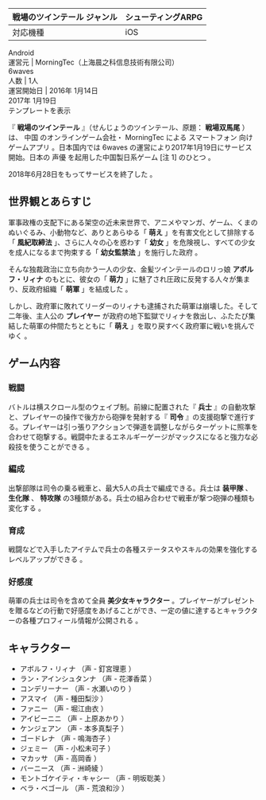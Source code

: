 戦場のツインテール  ジャンル  |  シューティングARPG   
---|---  
対応機種  |  iOS    
Android  
運営元  |  MorningTec（上海晨之科信息技術有限公司）   
6waves  
人数  |  1人   
運営開始日  |  2016年  1月14日    
2017年  1月19日  
テンプレートを表示  
  
『 **戦場のツインテール** 』（せんじょうのツインテール、原題： **戦場双馬尾** ）は、  中国  のオンラインゲーム会社・  MorningTec
による  スマートフォン  向けゲームアプリ      。日本国内では  6waves  の運営により2017年1月19日にサービス開始。日本の
声優  を起用した中国製日系ゲーム  [注 1]  のひとつ    。

2018年6月28日をもってサービスを終了した    。

##  世界観とあらすじ  

軍事政権の支配下にある架空の近未来世界で、アニメやマンガ、ゲーム、くまのぬいぐるみ、小動物など、ありとあらゆる「 **萌え** 」を有害文化として排除する「
**風紀取締法** 」、さらに人々の心を惑わす「 **幼女** 」を危険視し、すべての少女を成人になるまで拘束する「 **幼女監禁法** 」を施行した政府
  。

そんな独裁政治に立ち向かう一人の少女、金髪ツインテールのロリっ娘 **アボルフ・リィナ** のもとに、彼女の「 **萌力**
」に魅了され圧政に反発する人々が集まり、反政府組織「 **萌軍** 」を結成した    。

しかし、政府軍に敗れてリーダーのリィナも逮捕された萌軍は崩壊した。そして二年後、主人公の **プレイヤー**
が政府の地下監獄でリィナを救出し、ふたたび集結した萌軍の仲間たちとともに「 **萌え** 」を取り戻すべく政府軍に戦いを挑んでゆく    。

##  ゲーム内容  

###  戦闘  

バトルは横スクロール型のウェイブ制。前線に配置された『 **兵士** 』の自動攻撃と、プレイヤーの操作で後方から砲弾を発射する『 **司令**
』の支援砲撃で進行する。プレイヤーは引っ張りアクションで弾道を調整しながらターゲットに照準を合わせて砲撃する。戦闘中たまるエネルギーゲージがマックスになると強力な必殺技を使うことができる
  。

###  編成  

出撃部隊は司令の乗る戦車と、最大5人の兵士で編成できる。兵士は **装甲隊** 、 **生化隊** 、 **特攻隊**
の3種類がある。兵士の組み合わせで戦車が撃つ砲弾の種類も変化する    。

###  育成  

戦闘などで入手したアイテムで兵士の各種ステータスやスキルの効果を強化するレベルアップができる    。

###  好感度  

萌軍の兵士は司令を含めて全員 **美少女キャラクター**
。プレイヤーがプレゼントを贈るなどの行動で好感度をあげることができ、一定の値に達するとキャラクターの各種プロフィール情報が公開される    。

##  キャラクター  

  * アボルフ・リィナ （声 -  釘宮理恵    ） 
  * ラン・アインシュタンナ （声 -  花澤香菜    ） 
  * コンデリーナー （声 -  水瀬いのり    ） 
  * アスマイ （声 -  種田梨沙    ） 
  * ファニー （声 -  堀江由衣    ） 
  * アイビーニニ （声 -  上原あかり    ） 
  * ケンジェアン （声 -  本多真梨子    ） 
  * ゴードレナ （声 -  鳴海杏子    ） 
  * ジェミー （声 -  小松未可子    ） 
  * マカッサ （声 -  高岡香    ） 
  * バーニース （声 -  洲崎綾    ） 
  * モントゴケイティ・キャシー （声 -  明坂聡美    ） 
  * ベラ・ベゴール （声 -  荒浪和沙    ） 

